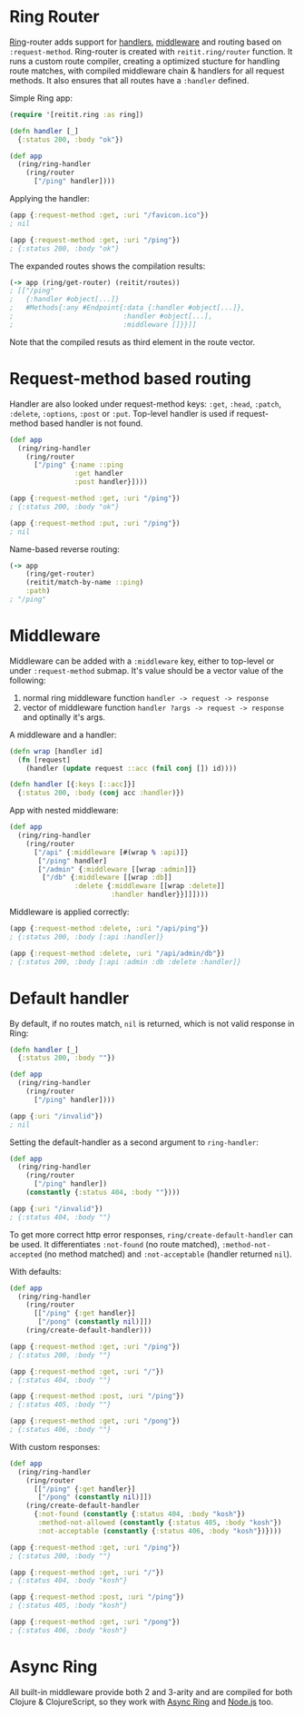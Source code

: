 # Ring Router

[Ring](https://github.com/ring-clojure/ring)-router adds support for [handlers](https://github.com/ring-clojure/ring/wiki/Concepts#handlers), [middleware](https://github.com/ring-clojure/ring/wiki/Concepts#middleware) and routing based on `:request-method`. Ring-router is created with `reitit.ring/router` function. It runs a custom route compiler, creating a optimized stucture for handling route matches, with compiled middleware chain & handlers for all request methods. It also ensures that all routes have a `:handler` defined.

Simple Ring app:

```clj
(require '[reitit.ring :as ring])

(defn handler [_]
  {:status 200, :body "ok"})

(def app
  (ring/ring-handler
    (ring/router
      ["/ping" handler])))
```

Applying the handler:

```clj
(app {:request-method :get, :uri "/favicon.ico"})
; nil

(app {:request-method :get, :uri "/ping"})
; {:status 200, :body "ok"}
```

The expanded routes shows the compilation results:

```clj
(-> app (ring/get-router) (reitit/routes))
; [["/ping"
;   {:handler #object[...]}
;   #Methods{:any #Endpoint{:data {:handler #object[...]},
;                           :handler #object[...],
;                           :middleware []}}]]
```

Note that the compiled resuts as third element in the route vector.

# Request-method based routing

Handler are also looked under request-method keys: `:get`, `:head`, `:patch`, `:delete`, `:options`, `:post` or `:put`. Top-level handler is used if request-method based handler is not found.

```clj
(def app
  (ring/ring-handler
    (ring/router
      ["/ping" {:name ::ping
                :get handler
                :post handler}])))

(app {:request-method :get, :uri "/ping"})
; {:status 200, :body "ok"}

(app {:request-method :put, :uri "/ping"})
; nil
```

Name-based reverse routing:

```clj
(-> app
    (ring/get-router)
    (reitit/match-by-name ::ping)
    :path)
; "/ping"
```

# Middleware

Middleware can be added with a `:middleware` key, either to top-level or under `:request-method` submap. It's value should be a vector value of the following:

1. normal ring middleware function `handler -> request -> response`
2. vector of middleware function `handler ?args -> request -> response` and optinally it's args.

A middleware and a handler:

```clj
(defn wrap [handler id]
  (fn [request]
    (handler (update request ::acc (fnil conj []) id))))

(defn handler [{:keys [::acc]}]
  {:status 200, :body (conj acc :handler)})
```

App with nested middleware:

```clj
(def app
  (ring/ring-handler
    (ring/router
      ["/api" {:middleware [#(wrap % :api)]}
       ["/ping" handler]
       ["/admin" {:middleware [[wrap :admin]]}
        ["/db" {:middleware [[wrap :db]]
                :delete {:middleware [[wrap :delete]]
                         :handler handler}}]]])))
```

Middleware is applied correctly:

```clj
(app {:request-method :delete, :uri "/api/ping"})
; {:status 200, :body [:api :handler]}
```

```clj
(app {:request-method :delete, :uri "/api/admin/db"})
; {:status 200, :body [:api :admin :db :delete :handler]}
```

# Default handler

By default, if no routes match, `nil` is returned, which is not valid response in Ring:

```clj
(defn handler [_]
  {:status 200, :body ""})

(def app
  (ring/ring-handler
    (ring/router
      ["/ping" handler])))

(app {:uri "/invalid"})
; nil
```

Setting the default-handler as a second argument to `ring-handler`:

```clj
(def app
  (ring/ring-handler
    (ring/router
      ["/ping" handler])
    (constantly {:status 404, :body ""})))

(app {:uri "/invalid"})
; {:status 404, :body ""}
```

To get more correct http error responses, `ring/create-default-handler` can be used. It differentiates `:not-found` (no route matched), `:method-not-accepted` (no method matched) and `:not-acceptable` (handler returned `nil`).

With defaults:

```clj
(def app
  (ring/ring-handler
    (ring/router
      [["/ping" {:get handler}]
       ["/pong" (constantly nil)]])
    (ring/create-default-handler)))

(app {:request-method :get, :uri "/ping"})
; {:status 200, :body ""}

(app {:request-method :get, :uri "/"})
; {:status 404, :body ""}

(app {:request-method :post, :uri "/ping"})
; {:status 405, :body ""}

(app {:request-method :get, :uri "/pong"})
; {:status 406, :body ""}
```

With custom responses:

```clj
(def app
  (ring/ring-handler
    (ring/router
      [["/ping" {:get handler}]
       ["/pong" (constantly nil)]])
    (ring/create-default-handler
      {:not-found (constantly {:status 404, :body "kosh"})
       :method-not-allowed (constantly {:status 405, :body "kosh"})
       :not-acceptable (constantly {:status 406, :body "kosh"})})))

(app {:request-method :get, :uri "/ping"})
; {:status 200, :body ""}

(app {:request-method :get, :uri "/"})
; {:status 404, :body "kosh"}

(app {:request-method :post, :uri "/ping"})
; {:status 405, :body "kosh"}

(app {:request-method :get, :uri "/pong"})
; {:status 406, :body "kosh"}
```

# Async Ring

All built-in middleware provide both 2 and 3-arity and are compiled for both Clojure & ClojureScript, so they work with [Async Ring](https://www.booleanknot.com/blog/2016/07/15/asynchronous-ring.html) and [Node.js](https://nodejs.org) too.
